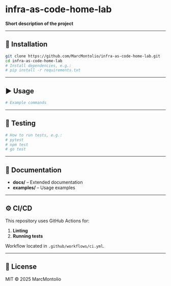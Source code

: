 # infra-as-code-home-lab

**Short description of the project**

---

## 🔧 Installation

```bash
git clone https://github.com/MarcMontolio/infra-as-code-home-lab.git
cd infra-as-code-home-lab
# Install dependencies, e.g.:
# pip install -r requirements.txt
```

---

## ▶️ Usage

```bash
# Example commands
```

---

## 🧪 Testing

```bash
# How to run tests, e.g.:
# pytest
# npm test
# go test
```

---

## 📄 Documentation

- **docs/** – Extended documentation  
- **examples/** – Usage examples

---

## ⚙️ CI/CD

This repository uses GitHub Actions for:
1. **Linting**  
2. **Running tests**

Workflow located in `.github/workflows/ci.yml`.

---

## 📜 License

MIT © 2025 MarcMontolio
